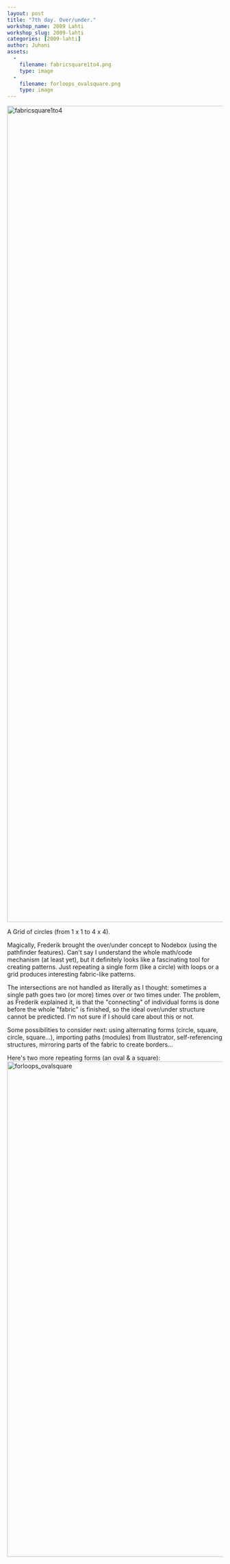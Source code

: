 ```yaml
---
layout: post
title: "7th day. Over/under."
workshop_name: 2009 Lahti
workshop_slug: 2009-lahti
categories: [2009-lahti]
author: Juhani 
assets:
  -
    filename: fabricsquare1to4.png
    type: image
  -
    filename: forloops_ovalsquare.png
    type: image
---
```

<a href="http://workshops.nodebox.net/2009/wp-content/uploads/fabricsquare1to4.png"><img class="aligncenter size-full wp-image-974" title="fabricsquare1to4" src="http://workshops.nodebox.net/2009/wp-content/uploads/fabricsquare1to4.png" alt="fabricsquare1to4" width="600" height="1903" /></a>

A Grid of circles (from 1 x 1 to 4 x 4).

Magically, Frederik brought the over/under concept to Nodebox (using the pathfinder features). Can't say I understand the whole math/code mechanism (at least yet), but it definitely looks like a fascinating tool for creating patterns. Just repeating a single form (like a circle) with loops or a grid produces interesting fabric-like patterns.

The intersections are not handled as literally as I thought: sometimes a single path goes two (or more) times over or two times under. The problem, as Frederik explained it, is that the "connecting" of individual forms is done before the whole "fabric" is finished, so the ideal over/under structure cannot be predicted. I'm not sure if I should care about this or not.

Some possibilities to consider next: using alternating forms (circle, square, circle, square...), importing paths (modules) from Illustrator, self-referencing structures, mirroring parts of the fabric to create borders...

Here's two more repeating forms (an oval &amp; a square):
<a href="http://workshops.nodebox.net/2009/wp-content/uploads/forloops_ovalsquare.png"><img class="aligncenter size-full wp-image-977" title="forloops_ovalsquare" src="http://workshops.nodebox.net/2009/wp-content/uploads/forloops_ovalsquare.png" alt="forloops_ovalsquare" width="600" height="1155" /></a>
